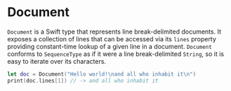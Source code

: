 # Document

`Document` is a Swift type that represents line break-delimited documents. It exposes a collection of lines that can be accessed via its `lines` property providing constant-time lookup of a given line in a document. `Document` conforms to `SequenceType` as if it were a line break-delimited `String`, so it is easy to iterate over its characters.

```swift
let doc = Document("Hello world!\nand all who inhabit it\n")
print(doc.lines[1]) // -> and all who inhabit it
```
